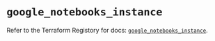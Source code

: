 # `google_notebooks_instance`

Refer to the Terraform Registory for docs: [`google_notebooks_instance`](https://registry.terraform.io/providers/hashicorp/google-beta/4.83.0/docs/resources/google_notebooks_instance).
